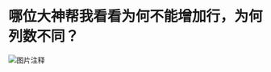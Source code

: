 # 哪位大神帮我看看为何不能增加行，为何列数不同？

![![图片注释](http://storage-uqer.datayes.com/5a3b4a0cb23e350116bb2e33/28f430d8-3d35-11e8-ba80-0242ac140002)](http://storage-uqer.datayes.com/5a3b4a0cb23e350116bb2e33/28f430d8-3d35-11e8-ba80-0242ac140002)